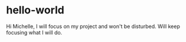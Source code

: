 # hello-world
Hi Michelle,
I will focus on my project and won't be disturbed. Will keep focusing what I will do.
